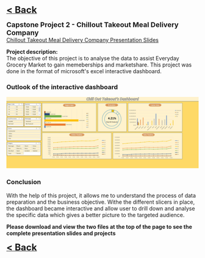<a href="javascript:history.back()"><b><font size="+2">< Back</font></b></a>

<b><font size="+1">Capstone Project 2 - Chillout Takeout Meal Delivery Company</font></b><br>
<a><a href="/Projects/Nicholas Yang Jun Hao Capstone Project 1.pdf" target="_blank">Chillout Takeout Meal Delivery Company Presentation Slides</a><br>

  

**Project description:** <br>
The objective of this project is to analyse the data to assist Everyday Grocery Market to gain memeberships and marketshare. This project was done in the format of microsoft's excel interactive dashboard.



### Outlook of the interactive dashboard

<img src="images/Capstone 2 dashboard.JPG"/>

### Conclusion

With the help of this project, it allows me to understand the process of data preparation and the business objective. Withe the different slicers in place, the dashboard became interactive and allow user to drill down and analyse the specific data which gives a better picture to the targeted audience.

<b>Please download and view the two files at the top of the page to see the complete presentation slides and projects</b>


<a href="javascript:history.back()"><b><font size="+2">< Back</font></b></a>
